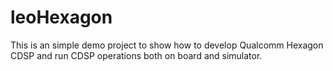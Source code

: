# leoHexagon
This is an simple demo project  to show how to develop Qualcomm Hexagon CDSP and run CDSP operations both on board and simulator.
